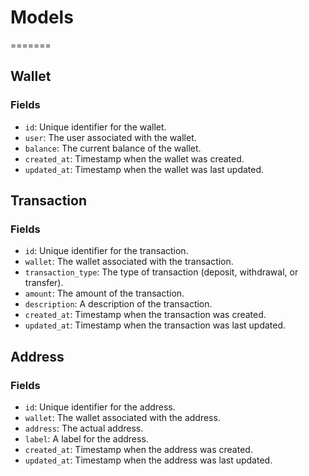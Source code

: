 # Models
=======

## Wallet

### Fields

* `id`: Unique identifier for the wallet.
* `user`: The user associated with the wallet.
* `balance`: The current balance of the wallet.
* `created_at`: Timestamp when the wallet was created.
* `updated_at`: Timestamp when the wallet was last updated.

## Transaction

### Fields

* `id`: Unique identifier for the transaction.
* `wallet`: The wallet associated with the transaction.
* `transaction_type`: The type of transaction (deposit, withdrawal, or transfer).
* `amount`: The amount of the transaction.
* `description`: A description of the transaction.
* `created_at`: Timestamp when the transaction was created.
* `updated_at`: Timestamp when the transaction was last updated.

## Address

### Fields

* `id`: Unique identifier for the address.
* `wallet`: The wallet associated with the address.
* `address`: The actual address.
* `label`: A label for the address.
* `created_at`: Timestamp when the address was created.
* `updated_at`: Timestamp when the address was last updated.
